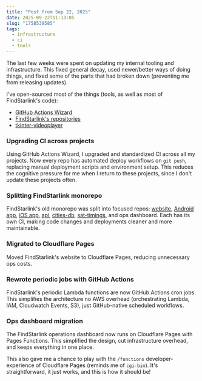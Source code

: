 ```yaml
---
title: "Post from Sep 22, 2025"
date: 2025-09-22T11:13:05
slug: "1758539585"
tags:
  - infrastructure
  - ci
  - tools
---
```


The last few weeks were spent on updating my internal tooling and infrastructure. This fixed general decay, used newer/better ways of doing things, and fixed some of the parts that had broken down (preventing me from releasing updates).

I've open-sourced most of the things (tools, as well as most of FindStarlink's code):
- [GitHub Actions Wizard](https://github.com/cmdr2/github-actions-wizard)
- [FindStarlink's repositories](https://github.com/orgs/findstarlink/repositories)
- [tkinter-videoplayer](https://github.com/cmdr2/tkinter-videoplayer)

### Upgrading CI across projects
Using GitHub Actions Wizard, I upgraded and standardized CI across all my projects. Now every repo has automated deploy workflows on `git push`, replacing manual deployment scripts and environment setup. This reduces the cognitive pressure for me when I return to these projects, since I don't update these projects often.

### Splitting FindStarlink monorepo
FindStarlink's old monorepo was split into focused repos: [website](https://github.com/findstarlink/starlink-web), [Android app](https://github.com/findstarlink/starlink-app-android), [iOS app](https://github.com/findstarlink/starlink-app-ios), [api](https://github.com/findstarlink/starlink-api), [cities-db](https://github.com/findstarlink/cities-db), [sat-timings](https://github.com/findstarlink/sat-timings), and ops dashboard. Each has its own CI, making code changes and deployments cleaner and more maintainable.

### Migrated to Cloudflare Pages
Moved FindStarlink's website to Cloudflare Pages, reducing unnecessary ops costs.

### Rewrote periodic jobs with GitHub Actions
FindStarlink's periodic Lambda functions are now GitHub Actions cron jobs. This simplifies the architecture   no AWS overhead (orchestrating Lambda, IAM, Cloudwatch Events, S3), just GitHub-native scheduled workflows.

### Ops dashboard migration
The FindStarlink operations dashboard now runs on Cloudflare Pages with Pages Functions. This simplified the design, cut infrastructure overhead, and keeps everything in one place.

This also gave me a chance to play with the `/functions` developer-experience of Cloudflare Pages (reminds me of `cgi-bin`). It's straightforward, it just works, and this is how it should be!